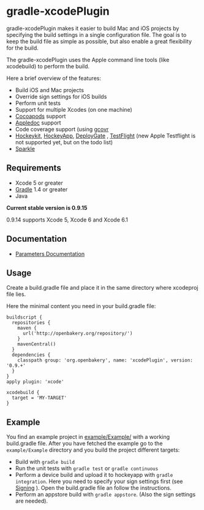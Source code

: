 gradle-xcodePlugin
==================

gradle-xcodePlugin makes it easier to build Mac and iOS projects by specifying the build settings in a single configuration file. The goal is to keep the build file as simple as possible, but also enable a great flexibility for the build.

The gradle-xcodePlugin uses the Apple command line tools (like xcodebuild) to perform the build.

Here a brief overview of the features:

* Build iOS and Mac projects
* Override sign settings for iOS builds
* Perform unit tests
* Support for multiple Xcodes (on one machine)
* [Cocoapods](Cocoapods) support
* [Appledoc](http://gentlebytes.com/appledoc/) support
* Code coverage support (using [gcovr](/http://gcovr.com)
* [Hockeykit](http://hockeykit.net/), [HockeyApp](http://hockeyapp.net), [DeployGate](https://deploygate.com/) , [TestFlight](https://www.testflightapp.com) (new Apple Testflight is not supported yet, but on the todo list)
* [Sparkle](http://sparkle-project.org)


## Requirements

* Xcode 5 or greater
* [Gradle](http://gradle.org) 1.4 or greater
* Java


**Current stable version is 0.9.15**

0.9.14 supports Xcode 5, Xcode 6 and Xcode 6.1


## Documentation

* [Parameters Documentation](Documentation/Parameters.md)


## Usage

Create a build.gradle file and place it in the same directory where xcodeproj file lies.

Here the minimal content you need in your build.gradle file:

```
buildscript {
  repositories {
    maven {
      url('http://openbakery.org/repository/')
    }
    mavenCentral()
  }
  dependencies {
    classpath group: 'org.openbakery', name: 'xcodePlugin', version: '0.9.+'
  }
}
apply plugin: 'xcode'

xcodebuild {
  target = 'MY-TARGET'
}

```

## Example

You find an example project in [example/Example/](example/Example/) with a working build.gradle file.
After you have fetched the example go to the `example/Example` directory and you build the project different targets:

* Build  with `gradle build`
* Run the unit tests with `gradle test` or `gradle continuous`
* Perform a device build and upload it to hockeyapp with `gradle integration`. Here you need to specify your sign settings first (see [Signing](Documentation/Parameters.md#sign-settings) ). Open the build.gradle file an follow the instructions.
* Perform an appstore build with `gradle appstore`. (Also the sign settings are needed).

